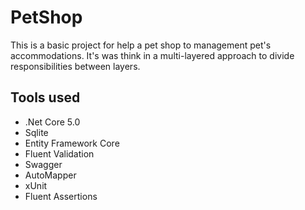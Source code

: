 # PetShop

This is a basic project for help a pet shop to management pet's accommodations. It's was think in a multi-layered approach to divide responsibilities between layers.

## Tools used
- .Net Core 5.0
- Sqlite
- Entity Framework Core
- Fluent Validation
- Swagger
- AutoMapper
- xUnit
- Fluent Assertions